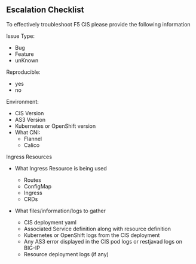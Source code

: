 ## Escalation Checklist

To effectively troubleshoot F5 CIS please provide the following information

Issue Type:

- Bug
- Feature
- unKnown

Reproducible:

- yes
- no

Environment:

- CIS Version
- AS3 Version
- Kubernetes or OpenShift version
- What CNI:
    * Flannel
    * Calico

Ingress Resources

- What Ingress Resource is being used

    * Routes
    * ConfigMap
    * Ingress
    * CRDs

- What files/information/logs to gather

    * CIS deployment yaml
    * Associated Service definition along with resource definition
    * Kubernetes or OpenShift logs from the CIS deployment
    * Any AS3 error displayed in the CIS pod logs or restjavad logs on BIG-IP
    * Resource deployment logs (if any)


